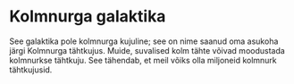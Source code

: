 # Kolmnurga galaktika

See galaktika pole kolmnurga kujuline; see on nime saanud oma asukoha järgi
Kolmnurga tähtkujus. Muide, suvalised kolm tähte võivad moodustada kolmnurkse
tähtkuju. See tähendab, et meil võiks olla miljoneid kolmnurk tähtkujusid.

